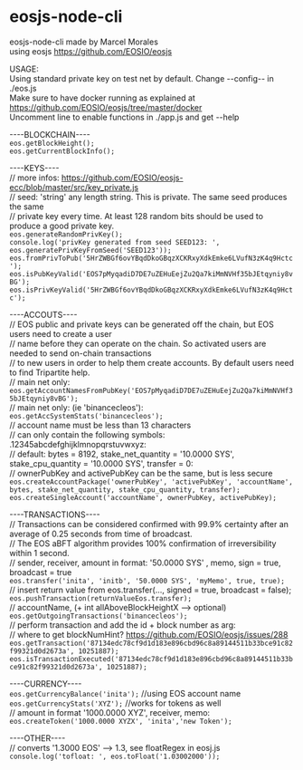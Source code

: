 # eosjs-node-cli
eosjs-node-cli made by Marcel Morales  
using eosjs https://github.com/EOSIO/eosjs  
  
USAGE:  
Using standard private key on test net by default. Change --config-- in ./eos.js  
Make sure to have docker running as explained at https://github.com/EOSIO/eosjs/tree/master/docker  
Uncomment line to enable functions in ./app.js and get --help  
  
----BLOCKCHAIN----  
```eos.getBlockHeight();```  
```eos.getCurrentBlockInfo();```   

----KEYS----  
//  more infos: https://github.com/EOSIO/eosjs-ecc/blob/master/src/key_private.js  
//  seed: 'string' any length string. This is private. The same seed produces the same  
//  private key every time. At least 128 random bits should be used to produce a good private key.  
```eos.generateRandomPrivKey();```  
```console.log('privKey generated from seed SEED123: ', eos.generatePrivKeyFromSeed('SEED123'));```  
```eos.fromPrivToPub('5HrZWBGf6ovYBqdDkoGBqzXCKRxyXdkEmke6LVufN3zK4q9Hctc');```  
```eos.isPubKeyValid('EOS7pMyqadiD7DE7uZEHuEejZu2Qa7kiMmNVHf35bJEtqyniy8vBG');```  
```eos.isPrivKeyValid('5HrZWBGf6ovYBqdDkoGBqzXCKRxyXdkEmke6LVufN3zK4q9Hctc');```  
  
----ACCOUTS----  
//  EOS public and private keys can be generated off the chain, but EOS users need to create a user  
//  name before they can operate on the chain. So activated users are needed to send on-chain transactions  
//  to new users in order to help them create accounts. By default users need to find Tripartite help.  
//  main net only:  
```eos.getAccountNamesFromPubKey('EOS7pMyqadiD7DE7uZEHuEejZu2Qa7kiMmNVHf35bJEtqyniy8vBG');```  
//  main net only: (ie 'binancecleos'):  
```eos.getAccSystemStats('binancecleos');```  
//  account name must be less than 13 characters  
//  can only contain the following symbols: .12345abcdefghijklmnopqrstuvwxyz:  
//  default: bytes = 8192, stake_net_quantity = '10.0000 SYS', stake_cpu_quantity = '10.0000 SYS',  transfer = 0:  
//  ownerPubKey and activePubKey can be the same, but is less secure  
```eos.createAccountPackage('ownerPubKey', 'activePubKey', 'accountName', bytes, stake_net_quantity, stake_cpu_quantity, transfer);```  
```eos.createSingleAccount('accountName', ownerPubKey, activePubKey);```  
  
----TRANSACTIONS----  
// Transactions can be considered confirmed with 99.9% certainty after an average of 0.25 seconds from time of broadcast.  
// The EOS aBFT algorithm provides 100% confirmation of irreversibility within 1 second.  
//  sender, receiver, amount in format: '50.0000 SYS' , memo, sign = true, broadcast = true  
```eos.transfer('inita', 'initb', '50.0000 SYS', 'myMemo', true, true);```  
//  insert return value from eos.transfer(..., signed = true, broadcast = false);  
```eos.pushTransaction(returnValueEos.transfer);```  
//  accountName, (+ int allAboveBlockHeightX --> optional)  
```eos.getOutgoingTransactions('binancecleos');```  
//  perform transaction and add the id + block number as arg:  
//  where to get blockNumHint? https://github.com/EOSIO/eosjs/issues/288  
```eos.getTransaction('87134edc78cf9d1d183e896cbd96c8a89144511b33bce91c82f99321d0d2673a', 10251887);```  
```eos.isTransactionExecuted('87134edc78cf9d1d183e896cbd96c8a89144511b33bce91c82f99321d0d2673a', 10251887);```  
  
----CURRENCY----  
```eos.getCurrencyBalance('inita');``` //using EOS account name  
```eos.getCurrencyStats('XYZ');``` //works for tokens as well  
//  amount in format '1000.0000 XYZ', receiver, memo:  
```eos.createToken('1000.0000 XYZX', 'inita','new Token');```  
  
----OTHER----  
//  converts '1.3000 EOS' --> 1.3, see floatRegex in eosj.js  
```console.log('tofloat: ', eos.toFloat('1.03002000'));```  
